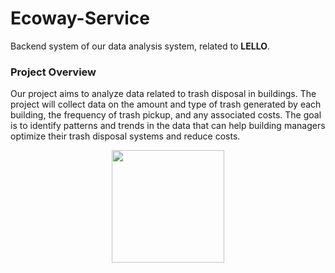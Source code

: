 # Ecoway-Service

Backend system of our data analysis system, related to **LELLO**.

### Project Overview

Our project aims to analyze data related to trash disposal in buildings. The project will collect data on the amount and type of trash generated by each building, the frequency of trash pickup, and any associated costs. The goal is to identify patterns and trends in the data that can help building managers optimize their trash disposal systems and reduce costs.

<div align="center">
<img src="https://www.cesar.school/wp-content/uploads/2019/09/marca_cesar_school.png" width="180px"/>
</div>
